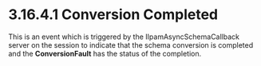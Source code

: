 <html dir="LTR" xmlns:mshelp="http://msdn.microsoft.com/mshelp" xmlns:ddue="http://ddue.schemas.microsoft.com/authoring/2003/5" xmlns:xlink="http://www.w3.org/1999/xlink" xmlns:tool="http://www.microsoft.com/tooltip">
 <body>
 <div id="header">
 <h1 class="heading">3.16.4.1 Conversion Completed</h1>
 </div>
 <div id="mainSection">
 <div id="mainBody">
 <div id="allHistory" class="saveHistory"></div>
 <div id="sectionSection0" class="section" name="collapseableSection">
 

<p>This is an event which is triggered by the
IIpamAsyncSchemaCallback server on the session to indicate that the schema
conversion is completed and the <b>ConversionFault</b> has the status of the
completion.</p>


 </div>
 </div>
 </div>
 </body>
</html>